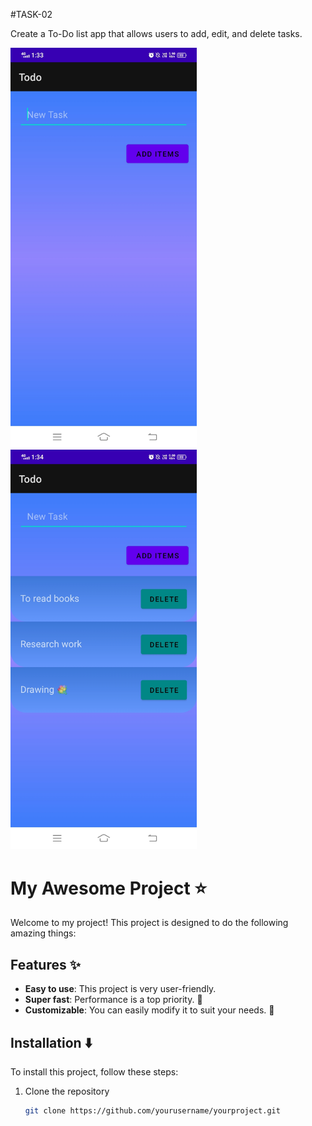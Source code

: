 #TASK-02

Create a To-Do list app that allows users to add, edit, and delete tasks.

<img width="298" alt="Screenshot 2024-07-06 at 10 34 36 AM" src="https://github.com/Keerthana27cse/Prasunet_AD_02/blob/main/assests/WhatsApp%20Image%202024-07-06%20at%2013.35.03_d089e507.jpg">

<img width="298" alt="Screenshot 2024-07-06 at 10 34 36 AM" src="https://github.com/Keerthana27cse/Prasunet_AD_02/blob/main/assests/WhatsApp%20Image%202024-07-06%20at%2013.35.02_41a6ea4a.jpg">

# My Awesome Project :star:

Welcome to my project! This project is designed to do the following amazing things:

## Features :sparkles:

- **Easy to use**: This project is very user-friendly.
- **Super fast**: Performance is a top priority. :rocket:
- **Customizable**: You can easily modify it to suit your needs. :wrench:

## Installation :arrow_down:

To install this project, follow these steps:

1. Clone the repository
   ```bash
   git clone https://github.com/yourusername/yourproject.git

